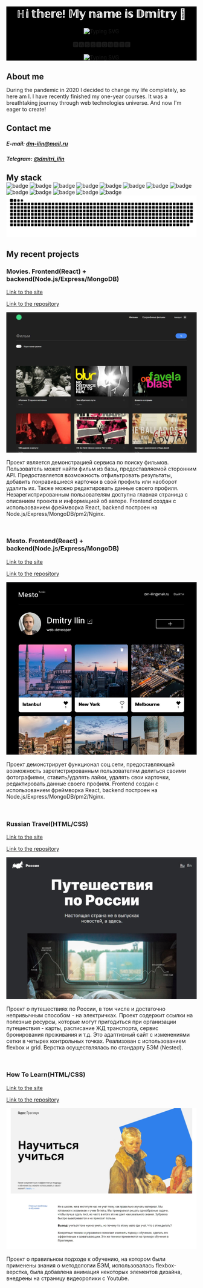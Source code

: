 
<div style="background-color: black;">
<h1 align="center" style="color: white;">ℍ𝕚 𝕥𝕙𝕖𝕣𝕖! 𝕄𝕪 𝕟𝕒𝕞𝕖 𝕚𝕤 𝔻𝕞𝕚𝕥𝕣𝕪  👋 </h1>

<div align="center"><img src="https://readme-typing-svg.demolab.com?font=cherry+swash&size=30&duration=1000&pause=200000&color=477777&vCenter=true&width=150&height=30&lines=and+I'm+a" alt="Typing SVG" /><h3 style="margin-top: 16px;"> 🅿🅰🆂🆂🅸🅾🅽🅰🆃🅴 </h3><img src="https://readme-typing-svg.demolab.com?font=cherry+swash&size=30&pause=1000&color=288AB6&vCenter=true&width=230&height=70&lines=web-developer." alt="Typing SVG" /></div>
</div>

<h2 style='margin-bottom: 0;'>About me</h2>
<p>During the pandemic in 2020 I decided to change my life completely, so here am I. I have recently finished my one-year courses. It was a breathtaking journey through web technologies universe. And now I'm eager to create!</p>

<h2 style='margin-bottom: 0;'>Contact me</h2>
<h5>E-mail: <a href="mailto:dm-ilin@mail.ru" target="_blank">dm-ilin@mail.ru</a></h5>
<h5>Telegram: <a href="https://t.me/dmitri_ilin" target="_blank">@dmitri_ilin</a></h5>

<h2 style='margin-bottom: 0;'>My stack</h2>
<div align='left'>
    <img src='https://img.shields.io/badge/html5-%23E34F26.svg?style=for-the-badge&logo=html5&logoColor=white' alt='badge' />
    <img src='https://img.shields.io/badge/css3-%231572B6.svg?style=for-the-badge&logo=css3&logoColor=white' alt='badge' />
    <img src='https://img.shields.io/badge/javascript-%23323330.svg?style=for-the-badge&logo=javascript&logoColor=%23F7DF1E)' alt='badge' />
    <img src='https://img.shields.io/badge/react-%2320232a.svg?style=for-the-badge&logo=react&logoColor=%2361DAFB' alt='badge' /> 
    <img src='https://img.shields.io/badge/express.js-%23404d59.svg?style=for-the-badge&logo=express&logoColor=%2361DAFB' alt='badge' /> 
    <img src='https://img.shields.io/badge/git-%23F05033.svg?style=for-the-badge&logo=git&logoColor=white' alt='badge' /> 
    <img src='https://img.shields.io/badge/MongoDB-%234ea94b.svg?style=for-the-badge&logo=mongodb&logoColor=white' alt='badge' /> 
    <img src='https://img.shields.io/badge/Postman-FF6C37?style=for-the-badge&logo=postman&logoColor=white' alt='badge' /> 
    <img src='https://img.shields.io/badge/figma-%23F24E1E.svg?style=for-the-badge&logo=figma&logoColor=white' alt='badge' /> 
    <img src='https://img.shields.io/badge/adobe%20photoshop-%2331A8FF.svg?style=for-the-badge&logo=adobe%20photoshop&logoColor=white' alt='badge' /> 
    <img src='https://img.shields.io/badge/node.js-6DA55F?style=for-the-badge&logo=node.js&logoColor=white' alt='badge' />
    <img src='https://img.shields.io/badge/SCSS-hotpink.svg?style=for-the-badge&logo=SASS&logoColor=white' alt='badge' />
    <img src='https://img.shields.io/badge/BEM(Nested)-grey.svg?style=for-the-badge&logo=SAS&logoColor=white' alt='badge' />
    

</div>

<img src='https://github.com/Platane/snk/raw/output/github-contribution-grid-snake.svg' alt="snake-game" />

<h2>My recent projects</h2>

<h3>Movies. Frontend(React) + backend(Node.js/Express/MongoDB)</h3>
<p><a href="https://mesto.dmilin.nomoredomains.sbs/" target="_blank">Link to the site</a></p>
<p><a href="https://github.com/Ilin-Dmitry/movies-explorer-frontend" target="_blank">Link to the repository</a></p>
<img src='./images/movies.jpg' alt="mesto"/>
<p>Проект является демонстрацией сервиса по поиску фильмов. Пользователь может найти фильм из базы, предоставляемой сторонним API. Предоставляется возможность отфильтровать результаты, добавить понравившиеся карточки в свой профиль или наоборот удалить их. Также можно редактировать данные своего профиля. Незарегистрированным пользователям доступна главная страница с описанием проекта и информацией об авторе. Frontend создан с использованием фреймворка React, backend построен на Node.js/Express/MongoDB/pm2/Nginx.</p>

<br>
<h3>Mesto. Frontend(React) + backend(Node.js/Express/MongoDB)</h3>
<p><a href="https://mesto.dm-ilin.nomorepartiesxyz.ru/" target="_blank">Link to the site</a></p>
<p><a href="https://github.com/Ilin-Dmitry/react-mesto-api-full" target="_blank">Link to the repository</a></p>
<img src='./images/mesto.jpg' alt="movies"/>
<p>Проект демонстрирует функционал соц.сети, предоставляющей возможность зарегистрированным пользователям делиться своими фотографиями, ставить/удалять лайки, удалять свои карточки, редактировать данные своего профиля. Frontend создан с использованием фреймворка React, backend построен на Node.js/Express/MongoDB/pm2/Nginx.</p>

<br>
<h3>Russian Travel(HTML/CSS)</h3>
<p><a href="https://ilin-dmitry.github.io/russian-travel/index.html" target="_blank">Link to the site</a></p>
<p><a href="https://github.com/Ilin-Dmitry/russian-travel" target="_blank">Link to the repository</a></p>
<img src='./images/russian-travel.jpg' alt="russian-travel"/>
<p>Проект о путешествиях по России, в том числе и достаточно непривычным способом - на электричках. Проект содержит ссылки на полезные ресурсы, которые могут пригодиться при организации путешествия - карты, расписание ЖД транспорта, сервис бронирования проживания и т.д. Это адаптивный сайт с изменениями сетки в четырех контрольных точках. Реализован с использованием flexbox и grid. Верстка осуществлялась по стандарту БЭМ (Nested).</p>

<br>
<h3>How To Learn(HTML/CSS)</h3>
<p><a href="https://ilin-dmitry.github.io/how-to-learn/index.html" target="_blank">Link to the site</a></p>
<p><a href="https://github.com/Ilin-Dmitry/how-to-learn" target="_blank">Link to the repository</a></p>
<img src='./images/how-to-learn.jpg' alt="russian-travel"/>
<p>Проект о правильном подходе к обучению, на котором были применены знания о методологии БЭМ, использовалась flexbox-верстка, была добавлена анимация некоторых элементов дизайна, внедрены на страницу видеоролики с Youtube.</p>


<!--
**Ilin-Dmitry/ilin-dmitry** is a ✨ _special_ ✨ repository because its `README.md` (this file) appears on your GitHub profile.

Here are some ideas to get you started:

- 🔭 I’m currently working on ...
- 🌱 I’m currently learning ...
- 👯 I’m looking to collaborate on ...
- 🤔 I’m looking for help with ...
- 💬 Ask me about ...
- 📫 How to reach me: ...
- 😄 Pronouns: ...
- ⚡ Fun fact: ...
-->
